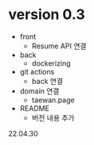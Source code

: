 # version 0.3

* front
  * Resume API 연결
* back
  * dockerizing
* git actions
  * back 연결
* domain 연결
  * taewan.page
* README
  * 버전 내용 추가



22.04.30